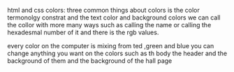 html and css colors:
three common things about colors is the color termonolgy 
constrat and the text color and background colors
we can call the collor with more many ways such as calling the name or calling the hexadesmal number of it and there is the rgb values.

every color on the computer is mixing from ted ,green and blue
you can change anything you want on the colors such as th body the header and the background of them and the background of the hall page